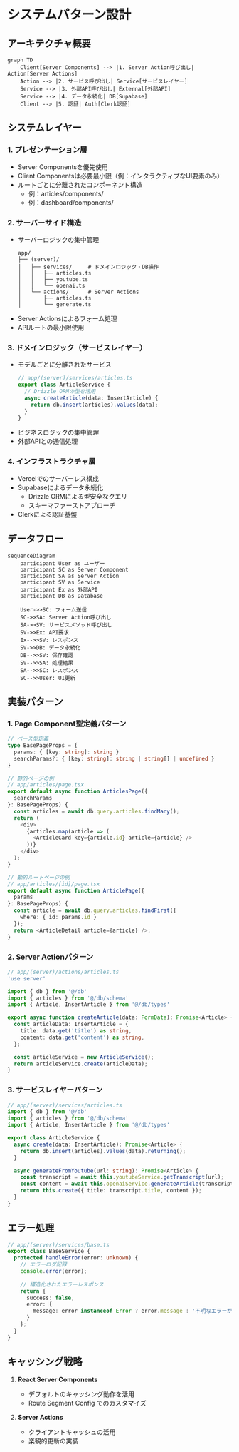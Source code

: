 # システムパターン設計

## アーキテクチャ概要
```mermaid
graph TD
    Client[Server Components] --> |1. Server Action呼び出し| Action[Server Actions]
    Action --> |2. サービス呼び出し| Service[サービスレイヤー]
    Service --> |3. 外部API呼び出し| External[外部API]
    Service --> |4. データ永続化| DB[Supabase]
    Client --> |5. 認証| Auth[Clerk認証]
```

## システムレイヤー
### 1. プレゼンテーション層
- Server Componentsを優先使用
- Client Componentsは必要最小限（例：インタラクティブなUI要素のみ）
- ルートごとに分離されたコンポーネント構造
  - 例：articles/components/
  - 例：dashboard/components/

### 2. サーバーサイド構造
- サーバーロジックの集中管理
  ```
  app/
  ├── (server)/
  │   ├── services/     # ドメインロジック・DB操作
  │   │   ├── articles.ts
  │   │   ├── youtube.ts
  │   │   └── openai.ts
  │   └── actions/      # Server Actions
  │       ├── articles.ts
  │       └── generate.ts
  ```
- Server Actionsによるフォーム処理
- APIルートの最小限使用

### 3. ドメインロジック（サービスレイヤー）
- モデルごとに分離されたサービス
  ```typescript
  // app/(server)/services/articles.ts
  export class ArticleService {
    // Drizzle ORMの型を活用
    async createArticle(data: InsertArticle) {
      return db.insert(articles).values(data);
    }
  }
  ```
- ビジネスロジックの集中管理
- 外部APIとの通信処理

### 4. インフラストラクチャ層
- Vercelでのサーバーレス構成
- Supabaseによるデータ永続化
  - Drizzle ORMによる型安全なクエリ
  - スキーマファーストアプローチ
- Clerkによる認証基盤

## データフロー
```mermaid
sequenceDiagram
    participant User as ユーザー
    participant SC as Server Component
    participant SA as Server Action
    participant SV as Service
    participant Ex as 外部API
    participant DB as Database

    User->>SC: フォーム送信
    SC->>SA: Server Action呼び出し
    SA->>SV: サービスメソッド呼び出し
    SV->>Ex: API要求
    Ex-->>SV: レスポンス
    SV->>DB: データ永続化
    DB-->>SV: 保存確認
    SV-->>SA: 処理結果
    SA-->>SC: レスポンス
    SC-->>User: UI更新
```

## 実装パターン
### 1. Page Component型定義パターン
```typescript
// ベース型定義
type BasePageProps = {
  params: { [key: string]: string }
  searchParams?: { [key: string]: string | string[] | undefined }
}

// 静的ページの例
// app/articles/page.tsx
export default async function ArticlesPage({
  searchParams
}: BasePageProps) {
  const articles = await db.query.articles.findMany();
  return (
    <div>
      {articles.map(article => (
        <ArticleCard key={article.id} article={article} />
      ))}
    </div>
  );
}

// 動的ルートページの例
// app/articles/[id]/page.tsx
export default async function ArticlePage({
  params
}: BasePageProps) {
  const article = await db.query.articles.findFirst({
    where: { id: params.id }
  });
  return <ArticleDetail article={article} />;
}
```

### 2. Server Actionパターン
```typescript
// app/(server)/actions/articles.ts
'use server'

import { db } from '@/db'
import { articles } from '@/db/schema'
import { Article, InsertArticle } from '@/db/types'

export async function createArticle(data: FormData): Promise<Article> {
  const articleData: InsertArticle = {
    title: data.get('title') as string,
    content: data.get('content') as string,
  };

  const articleService = new ArticleService();
  return articleService.create(articleData);
}
```

### 3. サービスレイヤーパターン
```typescript
// app/(server)/services/articles.ts
import { db } from '@/db'
import { articles } from '@/db/schema'
import { Article, InsertArticle } from '@/db/types'

export class ArticleService {
  async create(data: InsertArticle): Promise<Article> {
    return db.insert(articles).values(data).returning();
  }

  async generateFromYoutube(url: string): Promise<Article> {
    const transcript = await this.youtubeService.getTranscript(url);
    const content = await this.openaiService.generateArticle(transcript);
    return this.create({ title: transcript.title, content });
  }
}
```

## エラー処理
```typescript
// app/(server)/services/base.ts
export class BaseService {
  protected handleError(error: unknown) {
    // エラーログ記録
    console.error(error);
    
    // 構造化されたエラーレスポンス
    return {
      success: false,
      error: {
        message: error instanceof Error ? error.message : '不明なエラーが発生しました',
      }
    };
  }
}
```

## キャッシング戦略
1. **React Server Components**
   - デフォルトのキャッシング動作を活用
   - Route Segment Config でのカスタマイズ

2. **Server Actions**
   - クライアントキャッシュの活用
   - 楽観的更新の実装
